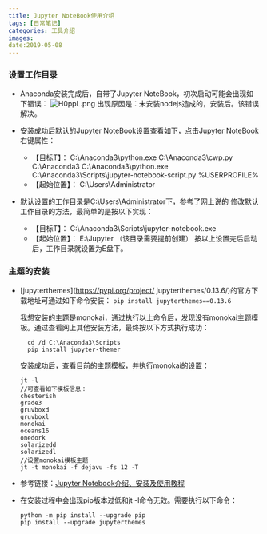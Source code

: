 ```yaml
---
title: Jupyter NoteBook使用介绍
tags: [日常笔记]
categories: 工具介绍
images: 
date:2019-05-08
---
```

### 设置工作目录
* Anaconda安装完成后，自带了Jupyter NoteBook，初次启动可能会出现如下错误：
![H0ppL.png](https://ww2.yunjiexi.club/2019/05/08/H0ppL.png)
出现原因是：未安装nodejs造成的，安装后。该错误解决。

* 安装成功后默认的Jupyter NoteBook设置查看如下，点击Jupyter NoteBook右键属性：
	 * 【目标T】：
	 C:\Anaconda3\python.exe C:\Anaconda3\cwp.py C:\Anaconda3 C:\Anaconda3\python.exe C:\Anaconda3\Scripts\jupyter-notebook-script.py %USERPROFILE%	
	 * 【起始位置】：
	C:\Users\Administrator

* 默认设置的工作目录是C:\Users\Administrator下，参考了网上说的  修改默认工作目录的方法，最简单的是按以下实现：
	* 【目标T】：
	C:\Anaconda3\Scripts\jupyter-notebook.exe
    * 【起始位置】：
    E:\Jupyter  （该目录需要提前创建）
    按以上设置完后启动后，工作目录就设置为E盘下。


### 主题的安装

  * [jupyterthemes](https://pypi.org/project/   jupyterthemes/0.13.6/)的官方下载地址可通过如下命令安装：
	`pip install jupyterthemes==0.13.6`

    我想安装的主题是monokai，通过执行以上命令后，发现没有monokai主题模板。通过查看网上其他安装方法，最终按以下方式执行成功：

	      cd /d C:\Anaconda3\Scripts
	      pip install jupyter-themer

    安装成功后，查看目前的主题模板，并执行monokai的设置：
	
		jt -l
	    //可查看如下模板信息：
	    chesterish
	    grade3
	    gruvboxd
	    gruvboxl
	    monokai
	    oceans16
	    onedork
	    solarizedd
	    solarizedl
	    //设置monokai模板主题
	    jt -t monokai -f dejavu -fs 12 -T
	
*	参考链接：[Jupyter Notebook介绍、安装及使用教程](https://www.jianshu.com/p/91365f343585)
*	在安装过程中会出现pip版本过低和jt -l命令无效。需要执行以下命令：

		
	    python -m pip install --upgrade pip
		pip install --upgrade jupyterthemes
		